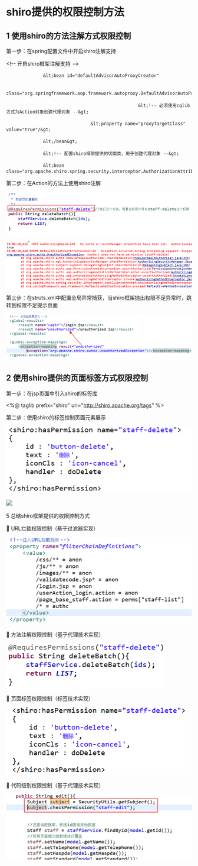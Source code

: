 # shiro提供的权限控制方法

## 1      使用shiro的方法注解方式权限控制

第一步：在spring配置文件中开启shiro注解支持

&lt;!-- 开启shiro框架注解支持 --&gt;

                  &lt;bean id="defaultAdvisorAutoProxyCreator"

                                    class="org.springframework.aop.framework.autoproxy.DefaultAdvisorAutoProxyCreator"&gt;

                                                      &lt;!-- 必须使用cglib方式为Action对象创建代理对象 --&gt;

                                    &lt;property name="proxyTargetClass" value="true"/&gt;

                  &lt;/bean&gt;

                  &lt;!-- 配置shiro框架提供的切面类，用于创建代理对象 --&gt;

                  &lt;bean class="org.apache.shiro.spring.security.interceptor.AuthorizationAttributeSourceAdvisor"/&gt;

第二步：在Action的方法上使用shiro注解

![](../../../.gitbook/assets/image%20%2824%29.png)

![](../../../.gitbook/assets/image%20%2842%29.png)

第三步：在struts.xml中配置全局异常捕获，当shiro框架抛出权限不足异常时，跳转到权限不足提示页面

![](../../../.gitbook/assets/image%20%2834%29.png)

## 2      使用shiro提供的页面标签方式权限控制

第一步：在jsp页面中引入shiro的标签库

&lt;%@ taglib prefix="shiro" uri="http://shiro.apache.org/tags" %&gt;

第二步：使用shiro的标签控制页面元素展示

![](../../../.gitbook/assets/image%20%2841%29.png)

![](file:////Users/wupan/Library/Group%20Containers/UBF8T346G9.Office/TemporaryItems/msohtmlclip/clip_image008.jpg)

5 总结shiro框架提供的权限控制方式 

 URL拦截权限控制（基于过滤器实现）

![](../../../.gitbook/assets/image%20%2826%29.png)

 方法注解权限控制（基于代理技术实现）

![](../../../.gitbook/assets/image%20%2859%29.png)

 页面标签权限控制（标签技术实现）

![](../../../.gitbook/assets/image%20%287%29.png)

 代码级别权限控制（基于代理技术实现）

![](../../../.gitbook/assets/image%20%2811%29.png)

